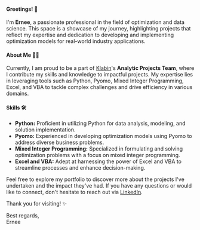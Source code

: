 #### Greetings! 👋 

I'm **Ernee**, a passionate professional in the field of optimization and data science. This space is a showcase of my journey, highlighting projects that reflect my expertise and dedication to developing and implementing optimization models for real-world industry applications.

#### About Me 👨‍💼

Currently, I am proud to be a part of [Klabin](https://klabin.com.br/)'s **Analytic Projects Team**, where I contribute my skills and knowledge to impactful projects. 
My expertise lies in leveraging tools such as Python, Pyomo, Mixed Integer Programming, Excel, and VBA to tackle complex challenges and drive efficiency in various domains.

#### Skills 🛠️

- **Python:** Proficient in utilizing Python for data analysis, modeling, and solution implementation.
- **Pyomo:** Experienced in developing optimization models using Pyomo to address diverse business problems.
- **Mixed Integer Programming:** Specialized in formulating and solving optimization problems with a focus on mixed integer programming.
- **Excel and VBA:** Adept at harnessing the power of Excel and VBA to streamline processes and enhance decision-making.

Feel free to explore my portfolio to discover more about the projects I've undertaken and the impact they've had. If you have any questions or would like to connect, don't hesitate to reach out via [LinkedIn](https://www.linkedin.com/in/ekozyreff/).

Thank you for visiting! ✨

Best regards,  
Ernee

